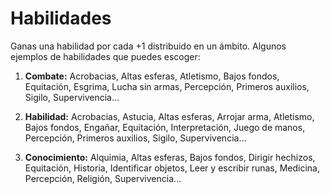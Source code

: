 
Habilidades
===========

Ganas una habilidad por cada +1 distribuido en un ámbito. Algunos ejemplos de habilidades que puedes escoger:

1. **Combate:** Acrobacias, Altas esferas, Atletismo, Bajos fondos, Equitación, Esgrima, Lucha sin armas, Percepción, Primeros auxilios, Sigilo, Supervivencia...

1. **Habilidad:** Acrobacias, Astucia, Altas esferas, Arrojar arma, Atletismo, Bajos fondos, Engañar, Equitación, Interpretación, Juego de manos, Percepción, Primeros auxilios, Sigilo, Supervivencia... 

1. **Conocimiento:** Alquimia, Altas esferas, Bajos fondos, Dirigir hechizos, Equitación, Historia, Identificar objetos, Leer y escribir runas, Medicina, Percepción, Religión, Supervivencia...
